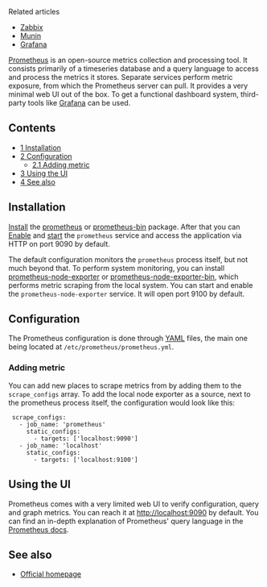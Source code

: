Related articles

*   [Zabbix](/index.php/Zabbix "Zabbix")
*   [Munin](/index.php/Munin "Munin")
*   [Grafana](/index.php/Grafana "Grafana")

[Prometheus](https://prometheus.io/) is an open-source metrics collection and processing tool. It consists primarily of a timeseries database and a query language to access and process the metrics it stores. Separate services perform metric exposure, from which the Prometheus server can pull. It provides a very minimal web UI out of the box. To get a functional dashboard system, third-party tools like [Grafana](/index.php/Grafana "Grafana") can be used.

## Contents

*   [1 Installation](#Installation)
*   [2 Configuration](#Configuration)
    *   [2.1 Adding metric](#Adding_metric)
*   [3 Using the UI](#Using_the_UI)
*   [4 See also](#See_also)

## Installation

[Install](/index.php/Install "Install") the [prometheus](https://aur.archlinux.org/packages/prometheus/) or [prometheus-bin](https://aur.archlinux.org/packages/prometheus-bin/) package. After that you can [Enable](/index.php/Enable "Enable") and [start](/index.php/Start "Start") the `prometheus` service and access the application via HTTP on port 9090 by default.

The default configuration monitors the `prometheus` process itself, but not much beyond that. To perform system monitoring, you can install [prometheus-node-exporter](https://aur.archlinux.org/packages/prometheus-node-exporter/) or [prometheus-node-exporter-bin](https://aur.archlinux.org/packages/prometheus-node-exporter-bin/), which performs metric scraping from the local system. You can start and enable the `prometheus-node-exporter` service. It will open port 9100 by default.

## Configuration

The Prometheus configuration is done through [YAML](https://en.wikipedia.org/wiki/YAML "wikipedia:YAML") files, the main one being located at `/etc/prometheus/prometheus.yml`.

### Adding metric

You can add new places to scrape metrics from by adding them to the `scrape_configs` array. To add the local node exporter as a source, next to the prometheus process itself, the configuration would look like this:

```
 scrape_configs:
   - job_name: 'prometheus'
     static_configs:
       - targets: ['localhost:9090']
   - job_name: 'localhost'
     static_configs:
       - targets: ['localhost:9100']

```

## Using the UI

Prometheus comes with a very limited web UI to verify configuration, query and graph metrics. You can reach it at [http://localhost:9090](http://localhost:9090) by default. You can find an in-depth explanation of Prometheus' query language in the [Prometheus docs](https://prometheus.io/docs/prometheus/latest/querying/basics/).

## See also

*   [Official homepage](https://prometheus.io/)